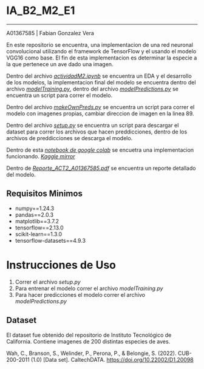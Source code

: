 # IA_B2_M2_E1
---
A01367585 | Fabian Gonzalez Vera

En este repositorio se encuentra, una implementacion de una red neuronal convolucional utilizando el framework de TensorFlow y el usando el modelo VGG16 como base. El fin de esta implementacion es determinar la especie a la que pertenece un ave dado una imagen.

Dentro del archivo [*actividadM2.ipynb*](https://github.com/fabian994/IAB2_M2Actividad/blob/main/actividadM2.ipynb) se encuentra un EDA y el desarrollo de los modelos, la implementacion final del modelo se encuentra dentro del archivo [*modelTraining.py*](https://github.com/fabian994/IAB2_M2Actividad/blob/main/modelTraining.py), dentro del archivo [*modelPredictions.py*](https://github.com/fabian994/IAB2_M2Actividad/blob/main/modelPredictions.py) se encuentra un script para correr el modelo. 

Dentro del archivo [*makeOwnPreds.py*](https://github.com/fabian994/IAB2_M2Actividad/blob/main/makeOwnPreds.py) se encuentra un script para correr el modelo con imagenes propias, cambiar direccion de imagen en la linea 89.

Dentro del archivo [*setup.py*](https://github.com/fabian994/IAB2_M2Actividad/blob/main/setup.py) se encuentra un script para descargar el dataset para correr los archivos que hacen preddicciones, dentro de los archivos de preddicciones se descarga el modelo.

Dentro de esta [*notebook de google colab*](https://drive.google.com/file/d/1Z4OuT1r8W_1CcSjvwe5d8okFpWpLPPFT/view?usp=sharing) se encuetra una implementacion funcionando. 
[*Kaggle mirror*](hhttps://www.kaggle.com/code/fabi213/actividadm2)

Dentro de [*Reporte_ACT2_A01367585.pdf*](https://github.com/fabian994/IAB2_M2Actividad/blob/main/Reporte_ACT2_A01367585.pdf) se encuentra un reporte detallado del modelo.

## Requisitos Minimos

 - numpy==1.24.3
 - pandas==2.0.3
 - matplotlib==3.7.2
 - tensorflow==2.13.0
 - scikit-learn==1.3.0
 - tensorflow-datasets==4.9.3



# Instrucciones de Uso

 1. Correr el archivo *setup.py*
 1. Para entrenar el modelo correr el archivo *modelTraining.py*
 1. Para hacer predicciones el modelo correr el archivo *modelPredictions.py*


## Dataset

El dataset fue obtenido del repositorio de Instituto Tecnológico de California. Contiene imagenes de 200 distintas especies de aves.

Wah, C., Branson, S., Welinder, P., Perona, P., & Belongie, S. (2022). CUB-200-2011 (1.0) [Data set]. CaltechDATA. https://doi.org/10.22002/D1.20098